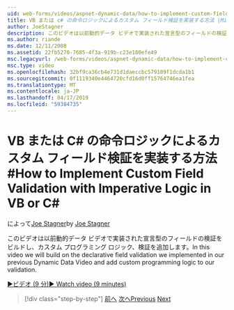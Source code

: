 ```yaml
---
uid: web-forms/videos/aspnet-dynamic-data/how-to-implement-custom-field-validation-with-imperative-logic-in-vb-or-c
title: VB または c# の命令ロジックによるカスタム フィールド検証を実装する方法 |Microsoft Docs
author: JoeStagner
description: このビデオは以前動的データ ビデオで実装された宣言型のフィールドの検証をビルドし、カスタム プログラミング ロジック、val を追加しています.
ms.author: riande
ms.date: 12/11/2008
ms.assetid: 22fb5270-7685-4f3a-919b-c23e180efe49
msc.legacyurl: /web-forms/videos/aspnet-dynamic-data/how-to-implement-custom-field-validation-with-imperative-logic-in-vb-or-c
msc.type: video
ms.openlocfilehash: 32bf9ca36cb4e731d1daeccbc579109f1dcda1b1
ms.sourcegitcommit: 0f1119340e4464720cfd16d0ff15764746ea1fea
ms.translationtype: MT
ms.contentlocale: ja-JP
ms.lasthandoff: 04/17/2019
ms.locfileid: "59384735"
---
```

# <a name="how-to-implement-custom-field-validation-with-imperative-logic-in-vb-or-c"></a><span data-ttu-id="2f531-103">VB または C# の命令ロジックによるカスタム フィールド検証を実装する方法\#</span><span class="sxs-lookup"><span data-stu-id="2f531-103">How to Implement Custom Field Validation with Imperative Logic in VB or C\#</span></span>

<span data-ttu-id="2f531-104">によって[Joe Stagner](https://github.com/JoeStagner)</span><span class="sxs-lookup"><span data-stu-id="2f531-104">by [Joe Stagner](https://github.com/JoeStagner)</span></span>

<span data-ttu-id="2f531-105">このビデオは以前動的データ ビデオで実装された宣言型のフィールドの検証をビルドし、カスタム プログラミング ロジック、検証を追加します。</span><span class="sxs-lookup"><span data-stu-id="2f531-105">In this video we will build on the declarative field validation we implemented in our previous Dynamic Data Video and add custom programming logic to our validation.</span></span>

[<span data-ttu-id="2f531-106">&#9654;ビデオ (9 分)</span><span class="sxs-lookup"><span data-stu-id="2f531-106">&#9654; Watch video (9 minutes)</span></span>](https://channel9.msdn.com/Blogs/ASP-NET-Site-Videos/how-to-implement-custom-field-validation-with-imperative-logic-in-vb-or-c)

> [!div class="step-by-step"]
> <span data-ttu-id="2f531-107">[前へ](how-to-use-attribute-validation-in-aspnet-dynamic-data-applications.md)
> [次へ](how-to-remove-columns-from-your-dynamicdata-data-grids.md)</span><span class="sxs-lookup"><span data-stu-id="2f531-107">[Previous](how-to-use-attribute-validation-in-aspnet-dynamic-data-applications.md)
[Next](how-to-remove-columns-from-your-dynamicdata-data-grids.md)</span></span>
